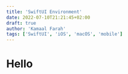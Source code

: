 ```yaml
---
title: 'SwiftUI Environment'
date: 2022-07-10T21:21:45+02:00
draft: true
author: 'Kamaal Farah'
tags: ['SwiftUI', 'iOS', 'macOS', 'mobile']
---
```


# Hello
